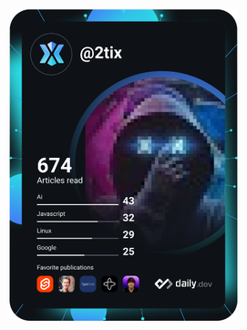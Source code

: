 
<a href="https://app.daily.dev/2tix"><img src="https://github.com/2tix/2tix/blob/master/devcard.svg" width="400" alt="Chris Bongers's Dev Card"/></a>
